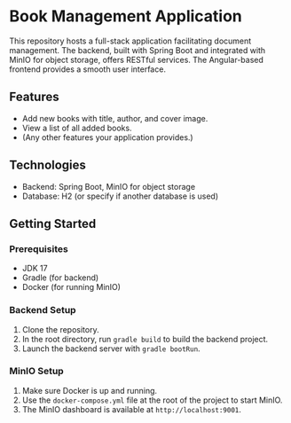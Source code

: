 # Book Management Application

This repository hosts a full-stack application facilitating document management. The backend, built with Spring Boot and integrated with MinIO for object storage, offers RESTful services. The Angular-based frontend provides a smooth user interface.

## Features

- Add new books with title, author, and cover image.
- View a list of all added books.
- (Any other features your application provides.)

## Technologies

- Backend: Spring Boot, MinIO for object storage
- Database: H2 (or specify if another database is used)

## Getting Started

### Prerequisites

- JDK 17
- Gradle (for backend)
- Docker (for running MinIO)

### Backend Setup

1. Clone the repository.
2. In the root directory, run `gradle build` to build the backend project.
3. Launch the backend server with `gradle bootRun`.

### MinIO Setup

1. Make sure Docker is up and running.
2. Use the `docker-compose.yml` file at the root of the project to start MinIO.
3. The MinIO dashboard is available at `http://localhost:9001`.

